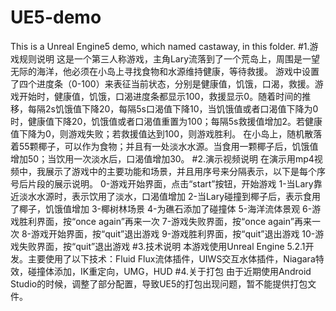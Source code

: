 # UE5-demo
This is a Unreal Engine5 demo, which named castaway, in this folder.
#1.游戏规则说明
这是一个第三人称游戏，主角Lary流落到了一个荒岛上，周围是一望无际的海洋，他必须在小岛上寻找食物和水源维持健康，等待救援。
游戏中设置了四个进度条（0-100）来表征当前状态，分别是健康值，饥饿，口渴，救援。游戏开始时，健康值，饥饿，口渴进度条都显示100，救援显示0。随着时间的推移，每隔2s饥饿值下降20，每隔5s口渴值下降10，当饥饿值或者口渴值下降为0时，健康值下降20，饥饿值或者口渴值重置为100；每隔5s救援值增加2。若健康值下降为0，则游戏失败；若救援值达到100，则游戏胜利。
在小岛上，随机散落着55颗椰子，可以作为食物；并且有一处淡水水源。当食用一颗椰子后，饥饿值增加50；当饮用一次淡水后，口渴值增加30。
#2.演示视频说明
在演示用mp4视频中，我展示了游戏中的主要功能和场景，并且用序号来分隔表示，以下是每个序号后片段的展示说明。
0-游戏开始界面，点击“start”按钮，开始游戏
1-当Lary靠近淡水水源时，表示饮用了淡水，口渴值增加
2-当Lary碰撞到椰子后，表示食用了椰子，饥饿值增加
3-椰树林场景
4-为礁石添加了碰撞体
5-海洋流体景观
6-游戏胜利界面，按“once again”再来一次
7-游戏失败界面，按“once again”再来一次
8-游戏开始界面，按“quit”退出游戏
9-游戏胜利界面，按“quit”退出游戏
10-游戏失败界面，按“quit”退出游戏
#3.技术说明
本游戏使用Unreal Engine 5.2.1开发。主要使用了以下技术：Fluid Flux流体插件，UIWS交互水体插件，Niagara特效，碰撞体添加，IK重定向，UMG，HUD
#4.关于打包
由于近期使用Android Studio的时候，调整了部分配置，导致UE5的打包出现问题，暂不能提供打包文件。
